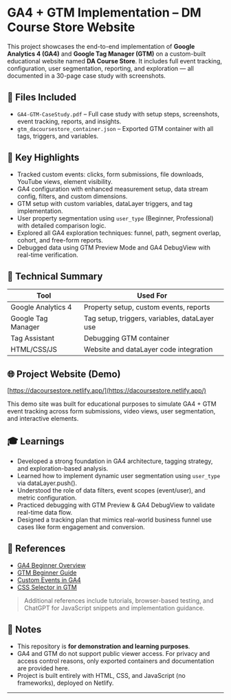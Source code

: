 # GA4 + GTM Implementation – DM Course Store Website

This project showcases the end-to-end implementation of **Google Analytics 4 (GA4)** and **Google Tag Manager (GTM)** on a custom-built educational website named **DA Course Store**. It includes full event tracking, configuration, user segmentation, reporting, and exploration — all documented in a 30-page case study with screenshots.

## 📂 Files Included

- `GA4-GTM-CaseStudy.pdf` – Full case study with setup steps, screenshots, event tracking, reports, and insights.
- `gtm_dacoursestore_container.json` – Exported GTM container with all tags, triggers, and variables.

## 🧠 Key Highlights

- Tracked custom events: clicks, form submissions, file downloads, YouTube views, element visibility.
- GA4 configuration with enhanced measurement setup, data stream config, filters, and custom dimensions.
- GTM setup with custom variables, dataLayer triggers, and tag implementation.
- User property segmentation using `user_type` (Beginner, Professional) with detailed comparison logic.
- Explored all GA4 exploration techniques: funnel, path, segment overlap, cohort, and free-form reports.
- Debugged data using GTM Preview Mode and GA4 DebugView with real-time verification.

## 🧪 Technical Summary

| Tool              | Used For                                      |
|-------------------|-----------------------------------------------|
| Google Analytics 4 | Property setup, custom events, reports        |
| Google Tag Manager | Tag setup, triggers, variables, dataLayer use |
| Tag Assistant     | Debugging GTM container                        |
| HTML/CSS/JS       | Website and dataLayer code integration         |

## 🌐 Project Website (Demo)

[https://dacoursestore.netlify.app/](https://dacoursestore.netlify.app/)

This demo site was built for educational purposes to simulate GA4 + GTM event tracking across form submissions, video views, user segmentation, and interactive elements.

## 🎓 Learnings

- Developed a strong foundation in GA4 architecture, tagging strategy, and exploration-based analysis.
- Learned how to implement dynamic user segmentation using `user_type` via dataLayer.push().
- Understood the role of data filters, event scopes (event/user), and metric configuration.
- Practiced debugging with GTM Preview & GA4 DebugView to validate real-time data flow.
- Designed a tracking plan that mimics real-world business funnel use cases like form engagement and conversion.

## 🔗 References

- [GA4 Beginner Overview](https://www.youtube.com/watch?v=u_ECkoHVlZ8)  
- [GTM Beginner Guide](https://www.youtube.com/watch?v=JeFPvUehQ-E)  
- [Custom Events in GA4](https://www.youtube.com/watch?v=Az4NFcvZ_Vo)  
- [CSS Selector in GTM](https://www.youtube.com/watch?v=NdacFt1iFqM&t=64s)

> Additional references include tutorials, browser-based testing, and ChatGPT for JavaScript snippets and implementation guidance.

## 📌 Notes

- This repository is **for demonstration and learning purposes**.
- GA4 and GTM do not support public viewer access. For privacy and access control reasons, only exported containers and documentation are provided here.
- Project is built entirely with HTML, CSS, and JavaScript (no frameworks), deployed on Netlify.

---




